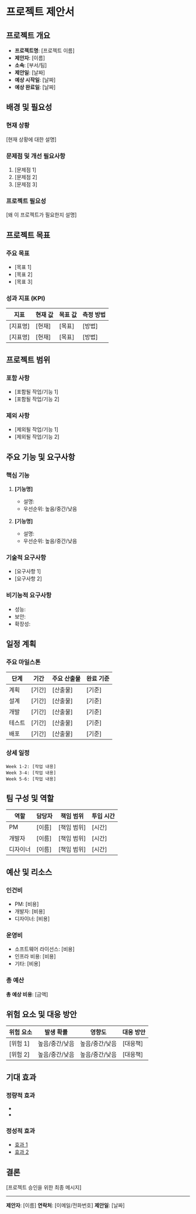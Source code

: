 # 프로젝트 제안서

## 프로젝트 개요
- **프로젝트명**: [프로젝트 이름]
- **제안자**: [이름]
- **소속**: [부서/팀]
- **제안일**: [날짜]
- **예상 시작일**: [날짜]
- **예상 완료일**: [날짜]

## 배경 및 필요성
### 현재 상황
[현재 상황에 대한 설명]

### 문제점 및 개선 필요사항
1. [문제점 1]
2. [문제점 2]
3. [문제점 3]

### 프로젝트 필요성
[왜 이 프로젝트가 필요한지 설명]

## 프로젝트 목표
### 주요 목표
- [목표 1]
- [목표 2]
- [목표 3]

### 성과 지표 (KPI)
| 지표 | 현재 값 | 목표 값 | 측정 방법 |
|------|---------|---------|-----------|
| [지표명] | [현재] | [목표] | [방법] |
| [지표명] | [현재] | [목표] | [방법] |

## 프로젝트 범위
### 포함 사항
- [포함될 작업/기능 1]
- [포함될 작업/기능 2]

### 제외 사항
- [제외될 작업/기능 1]
- [제외될 작업/기능 2]

## 주요 기능 및 요구사항
### 핵심 기능
1. **[기능명]**
   - 설명: 
   - 우선순위: 높음/중간/낮음

2. **[기능명]**
   - 설명: 
   - 우선순위: 높음/중간/낮음

### 기술적 요구사항
- [요구사항 1]
- [요구사항 2]

### 비기능적 요구사항
- 성능: 
- 보안: 
- 확장성: 

## 일정 계획
### 주요 마일스톤
| 단계 | 기간 | 주요 산출물 | 완료 기준 |
|------|------|-------------|-----------|
| 계획 | [기간] | [산출물] | [기준] |
| 설계 | [기간] | [산출물] | [기준] |
| 개발 | [기간] | [산출물] | [기준] |
| 테스트 | [기간] | [산출물] | [기준] |
| 배포 | [기간] | [산출물] | [기준] |

### 상세 일정
```
Week 1-2: [작업 내용]
Week 3-4: [작업 내용]
Week 5-6: [작업 내용]
```

## 팀 구성 및 역할
| 역할 | 담당자 | 책임 범위 | 투입 시간 |
|------|--------|-----------|-----------|
| PM | [이름] | [책임 범위] | [시간] |
| 개발자 | [이름] | [책임 범위] | [시간] |
| 디자이너 | [이름] | [책임 범위] | [시간] |

## 예산 및 리소스
### 인건비
- PM: [비용]
- 개발자: [비용]
- 디자이너: [비용]

### 운영비
- 소프트웨어 라이선스: [비용]
- 인프라 비용: [비용]
- 기타: [비용]

### 총 예산
**총 예상 비용**: [금액]

## 위험 요소 및 대응 방안
| 위험 요소 | 발생 확률 | 영향도 | 대응 방안 |
|-----------|-----------|--------|-----------|
| [위험 1] | 높음/중간/낮음 | 높음/중간/낮음 | [대응책] |
| [위험 2] | 높음/중간/낮음 | 높음/중간/낮음 | [대응책] |

## 기대 효과
### 정량적 효과
- [효과 1]: [수치]
- [효과 2]: [수치]

### 정성적 효과
- [효과 1]
- [효과 2]

## 결론
[프로젝트 승인을 위한 최종 메시지]

---
**제안자**: [이름]
**연락처**: [이메일/전화번호]
**제안일**: [날짜]